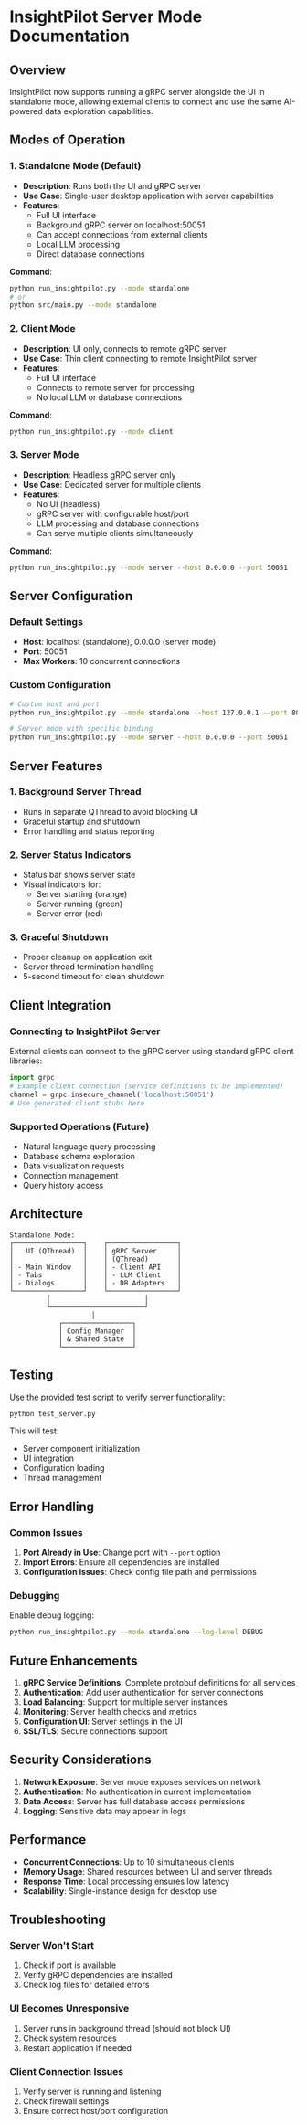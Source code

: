 # InsightPilot Server Mode Documentation

## Overview

InsightPilot now supports running a gRPC server alongside the UI in standalone mode, allowing external clients to connect and use the same AI-powered data exploration capabilities.

## Modes of Operation

### 1. Standalone Mode (Default)
- **Description**: Runs both the UI and gRPC server
- **Use Case**: Single-user desktop application with server capabilities
- **Features**:
  - Full UI interface
  - Background gRPC server on localhost:50051
  - Can accept connections from external clients
  - Local LLM processing
  - Direct database connections

**Command**: 
```bash
python run_insightpilot.py --mode standalone
# or
python src/main.py --mode standalone
```

### 2. Client Mode
- **Description**: UI only, connects to remote gRPC server
- **Use Case**: Thin client connecting to remote InsightPilot server
- **Features**:
  - Full UI interface
  - Connects to remote server for processing
  - No local LLM or database connections

**Command**:
```bash
python run_insightpilot.py --mode client
```

### 3. Server Mode
- **Description**: Headless gRPC server only
- **Use Case**: Dedicated server for multiple clients
- **Features**:
  - No UI (headless)
  - gRPC server with configurable host/port
  - LLM processing and database connections
  - Can serve multiple clients simultaneously

**Command**:
```bash
python run_insightpilot.py --mode server --host 0.0.0.0 --port 50051
```

## Server Configuration

### Default Settings
- **Host**: localhost (standalone), 0.0.0.0 (server mode)
- **Port**: 50051
- **Max Workers**: 10 concurrent connections

### Custom Configuration
```bash
# Custom host and port
python run_insightpilot.py --mode standalone --host 127.0.0.1 --port 8080

# Server mode with specific binding
python run_insightpilot.py --mode server --host 0.0.0.0 --port 50051
```

## Server Features

### 1. Background Server Thread
- Runs in separate QThread to avoid blocking UI
- Graceful startup and shutdown
- Error handling and status reporting

### 2. Server Status Indicators
- Status bar shows server state
- Visual indicators for:
  - Server starting (orange)
  - Server running (green)
  - Server error (red)

### 3. Graceful Shutdown
- Proper cleanup on application exit
- Server thread termination handling
- 5-second timeout for clean shutdown

## Client Integration

### Connecting to InsightPilot Server
External clients can connect to the gRPC server using standard gRPC client libraries:

```python
import grpc
# Example client connection (service definitions to be implemented)
channel = grpc.insecure_channel('localhost:50051')
# Use generated client stubs here
```

### Supported Operations (Future)
- Natural language query processing
- Database schema exploration
- Data visualization requests
- Connection management
- Query history access

## Architecture

```
Standalone Mode:
┌─────────────────┐    ┌─────────────────┐
│   UI (QThread)  │    │ gRPC Server     │
│                 │    │ (QThread)       │
│ - Main Window   │    │ - Client API    │
│ - Tabs          │    │ - LLM Client    │
│ - Dialogs       │    │ - DB Adapters   │
└─────────────────┘    └─────────────────┘
         │                       │
         └───────────────────────┘
                    │
            ┌─────────────────┐
            │ Config Manager  │
            │ & Shared State  │
            └─────────────────┘
```

## Testing

Use the provided test script to verify server functionality:

```bash
python test_server.py
```

This will test:
- Server component initialization
- UI integration
- Configuration loading
- Thread management

## Error Handling

### Common Issues
1. **Port Already in Use**: Change port with `--port` option
2. **Import Errors**: Ensure all dependencies are installed
3. **Configuration Issues**: Check config file path and permissions

### Debugging
Enable debug logging:
```bash
python run_insightpilot.py --mode standalone --log-level DEBUG
```

## Future Enhancements

1. **gRPC Service Definitions**: Complete protobuf definitions for all services
2. **Authentication**: Add user authentication for server connections
3. **Load Balancing**: Support for multiple server instances
4. **Monitoring**: Server health checks and metrics
5. **Configuration UI**: Server settings in the UI
6. **SSL/TLS**: Secure connections support

## Security Considerations

1. **Network Exposure**: Server mode exposes services on network
2. **Authentication**: No authentication in current implementation
3. **Data Access**: Server has full database access permissions
4. **Logging**: Sensitive data may appear in logs

## Performance

- **Concurrent Connections**: Up to 10 simultaneous clients
- **Memory Usage**: Shared resources between UI and server threads
- **Response Time**: Local processing ensures low latency
- **Scalability**: Single-instance design for desktop use

## Troubleshooting

### Server Won't Start
1. Check if port is available
2. Verify gRPC dependencies are installed
3. Check log files for detailed errors

### UI Becomes Unresponsive
1. Server runs in background thread (should not block UI)
2. Check system resources
3. Restart application if needed

### Client Connection Issues
1. Verify server is running and listening
2. Check firewall settings
3. Ensure correct host/port configuration
